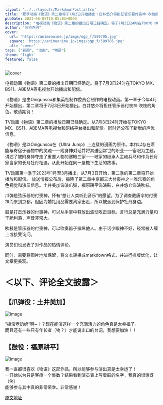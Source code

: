 ```yaml
---
layout: '../../layouts/MarkdownPost.astro'
title: "夏季动画《物语》第二章将于7月3日开始播出！白井悠介将担任管乐器付丧神·吹枝的角色"
pubDate: 2023-06-05T19:05:03+0900
description: "电视动画《物语》第二章的播出日期已经确定。将于7月3日24时在TOKYO MX、BS11、ABEMA等电视台开始播出和配信。"
author: "高桥克則"
cover:
  url: 'https://animeanime.jp/imgs/ogp_f/589705.jpg'
  square: 'https://animeanime.jp/imgs/ogp_f/589705.jpg'
  alt: "cover"
tags: ["新闻", "动画", "物语"]
theme: 'light'
featured: false
---
```


![cover](https://animeanime.jp/imgs/ogp_f/589705.jpg)

电视动画《物语》第二章的播出日期已经确定。将于7月3日24时在TOKYO MX、BS11、ABEMA等电视台开始播出和配信。

《物语》是由Onigunsou和集英社制作委员会制作的电视动画。第一章于今年4月开始播出，第二章将于7月3日开始播出。白井悠介将担任管乐器付丧神·吹枝的角色。敬请期待！

TV动画《物语》第二章的播放日期已经确定。从7月3日24时开始在TOKYO MX、BS11、ABEMA等电视台和网络平台播出和配信。同时还公布了新增的声优信息。

《物语》是以Onigunsou在《Ultra Jump》上连载的漫画为原作。本作以存在着能与寄宿于器物中的灵魂——附身神对话并将其送回常世的职业——塞眼为主题，讲述了被附身神夺走了重要人物的塞眼三家——岐家的继承人主岐兵马和作为长月家当家的长月牡丹相遇，从此开始在同一屋檐下生活的故事。

TV动画第一季于2023年1月至3月播出。从7月3日开始，第二季的第二章将开始播放和配信。
放送情报公布后，揭晓了第二章中京都三大付喪神之一雅乐寮的角色视觉和演员信息。土井美加饰演爪弹，福原耕平饰演鼓，白井悠介饰演吹枝。

爪弹是弦乐器的付喪神，怀有“想让人类听到音乐”的愿望。为了调查戴唐伞的付喪神而来到京都，但因为婚礼用品需要离家出走，所以被派到保护牡丹身边。

鼓是打击乐器的付喪神，可以从手掌中释放出波动攻击目标。言行总是充满力量和干脆利落，声音非常大。

吹枝是管乐器的付喪神，可以吹奏笛子操纵他人。由于话少眼神不好，经常被人缠上或接受询问。

演员们也发表了对作品的热情评论。

同时，需要将图片地址保留，将文本转换成markdown格式，并进行排版优化，让文章更美观。
# ＜以下、评论全文披露＞

## 【爪弹役：土井美加】

![image](https://animeanime.jp/imgs/zoom/589710.jpg)

“摇滚老奶奶”啊~！？现在能演这样一个充满活力的角色真是太幸福了。<br>而且还有一些只有年长者（物？）才能说出口的台词，我想要加油！！<br>

## 【鼓役：福原耕平】

![image](https://animeanime.jp/imgs/zoom/589708.jpg)

我一直都很喜欢《物语》这部作品，所以能够参与演出真是太幸运了！<br>一开始以为只是客串一个集数？结果看到演员表上写着鼓的名字，我真的很惊讶（笑）<br>能够参与其中真的非常荣幸。非常感谢！

  [原文地址](https://animeanime.jp/article/2023/06/05/77752.html)